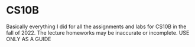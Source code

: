 # CS10B
Basically everything I did for all the assignments and labs for CS10B in the fall of 2022. The lecture homeworks may be inaccurate or incomplete. USE ONLY AS A GUIDE
